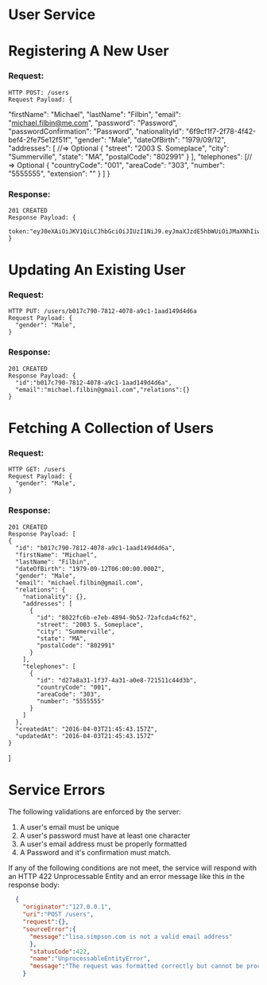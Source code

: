 # User Service

# Registering A New User

### Request:

    HTTP POST: /users
    Request Payload: {
  "firstName": "Michael",
  "lastName": "Filbin",
  "email": "michael.filbin@me.com",
  "password": "Password",
  "passwordConfirmation": "Password",
  "nationalityId": "6f9cf1f7-2f78-4f42-bef4-2fe75e12f51f",
  "gender": "Male",
  "dateOfBirth": "1979/09/12",
  "addresses": [ //=> Optional
    {
      "street": "2003 S. Someplace",
      "city": "Summerville",
      "state": "MA",
      "postalCode": "802991"
    }
  ],
  "telephones": [// => Optional
    {
      "countryCode": "001",
      "areaCode": "303",
      "number": "5555555",
      "extension": ""
    }
  ]
}

### Response:

    201 CREATED
    Response Payload: {
      token:"eyJ0eXAiOiJKV1QiLCJhbGciOiJIUzI1NiJ9.eyJmaXJzdE5hbWUiOiJMaXNhIiwibGFzdE5hbWUiOiJTaW1wc29uIiwiZW1haWwiOiJsaXNhLnNpbXBzb25AaG90bWFpbC5jb20iLCJwYXNzd29yZENvbmZpcm1hdGlvbiI6ImtyYWJhcHBsZSIsInBhc3N3b3JkIjoia3JhYmFwcGxlIiwidXVpZCI6ImFlZmM1NTgwLWFjN2EtNDJkZC1iMmFlLTQzYWJmNjEzNjIwMiIsInBhc3N3b3JkU2FsdCI6IiQyYSQxMCRSd3RRdklIekVjZ0xSMXBPUU5na2FlIiwicGFzc3dvcmRIYXNoIjoiJDJhJDEwJFJ3dFF2SUh6RWNnTFIxcE9RTmdrYWVoM2gxeFkxdnI4RGR6YTI0eUtzQUhRVnRhdVhEdERtIiwiaWQiOjEzfQ.PIIDHKFCnY6xr6cZisHVHf3iM0ZKg1eSEgpmS4mboSc"
    }


# Updating An Existing User

### Request:

    HTTP PUT: /users/b017c790-7812-4078-a9c1-1aad149d4d6a
    Request Payload: {
      "gender": "Male",
    }

### Response:

    201 CREATED
    Response Payload: {
      "id":"b017c790-7812-4078-a9c1-1aad149d4d6a",
      "email":"michael.filbin@gmail.com","relations":{}
    }

# Fetching A Collection of Users

### Request:

    HTTP GET: /users
    Request Payload: {
      "gender": "Male",
    }

### Response:

    201 CREATED
    Response Payload: [
    {
      "id": "b017c790-7812-4078-a9c1-1aad149d4d6a",
      "firstName": "Michael",
      "lastName": "Filbin",
      "dateOfBirth": "1979-09-12T06:00:00.000Z",
      "gender": "Male",
      "email": "michael.filbin@gmail.com",
      "relations": {
        "nationality": {},
        "addresses": [
          {
            "id": "8022fc6b-e7eb-4894-9b52-72afcda4cf62",
            "street": "2003 S. Someplace",
            "city": "Summerville",
            "state": "MA",
            "postalCode": "802991"
          }
        ],
        "telephones": [
          {
            "id": "d27a8a31-1f37-4a31-a0e8-721511c44d3b",
            "countryCode": "001",
            "areaCode": "303",
            "number": "5555555"
          }
        ]
      },
      "createdAt": "2016-04-03T21:45:43.157Z",
      "updatedAt": "2016-04-03T21:45:43.157Z"
    }
  ]

# Service Errors

The following validations are enforced by the server:

1. A user's email must be unique
2. A user's password must have at least one character
3. A user's email address must be properly formatted
4. A Password and it's confirmation must match.

If any of the following conditions are not meet, the service will respond with an HTTP 422 Unprocessable Entity and an error message like this in the response body:

```json
  {
    "originator":"127.0.0.1",
    "uri":"POST /users",
    "request":{},
    "sourceError":{
      "message":"lisa.simpson.com is not a valid email address"
      },
      "statusCode":422,
      "name":"UnprocessableEntityError",
      "message":"The request was formatted correctly but cannot be processed in its current form."
    }
```
